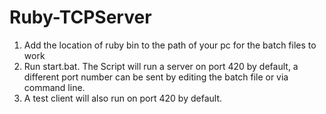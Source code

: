 # Ruby-TCPServer

1. Add the location of ruby bin to the path of your pc for the batch files to work
2. Run start.bat. The Script will run a server on port 420 by default, a different port number can be sent by editing the batch file or via command line.
3. A test client will also run on port 420 by default.  
